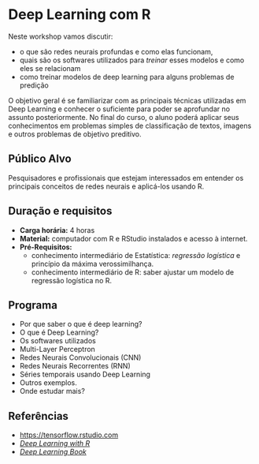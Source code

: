 Deep Learning com R
===================

Neste workshop vamos discutir:

* o que são redes neurais profundas e como elas funcionam,
* quais são os softwares utilizados para _treinar_ esses modelos e como eles se relacionam
* como treinar modelos de deep learning para alguns problemas de predição

O objetivo geral é se familiarizar com as principais técnicas utilizadas em Deep Learning e conhecer o suficiente para poder se aprofundar no assunto posteriormente. No final do curso, o aluno poderá aplicar seus conhecimentos em problemas simples de classificação de textos, imagens e outros problemas de objetivo preditivo.

## Público Alvo

Pesquisadores e profissionais que estejam interessados em entender os principais conceitos de redes neurais e aplicá-los usando R. 

## Duração e requisitos

- **Carga horária:** 4 horas
- **Material:** computador com R e RStudio instalados e acesso à internet.
- **Pré-Requisitos:**  
  * conhecimento intermediário de Estatística: *regressão logística* e princípio da máxima verossimilhança.
  * conhecimento intermediário de R: saber ajustar um modelo de regressão logística no R.

## Programa

- Por que saber o que é deep learning?
- O que é Deep Learning?
- Os softwares utilizados
- Multi-Layer Perceptron
- Redes Neurais Convolucionais (CNN)
- Redes Neurais Recorrentes (RNN)
- Séries temporais usando Deep Learning
- Outros exemplos. 
- Onde estudar mais?

## Referências

* https://tensorflow.rstudio.com
* [*Deep Learning with R*](https://www.amazon.com/Deep-Learning-R-Francois-Chollet/dp/161729554X)
* [*Deep Learning Book*](https://www.amazon.com/Deep-Learning-Adaptive-Computation-Machine/dp/0262035618)
